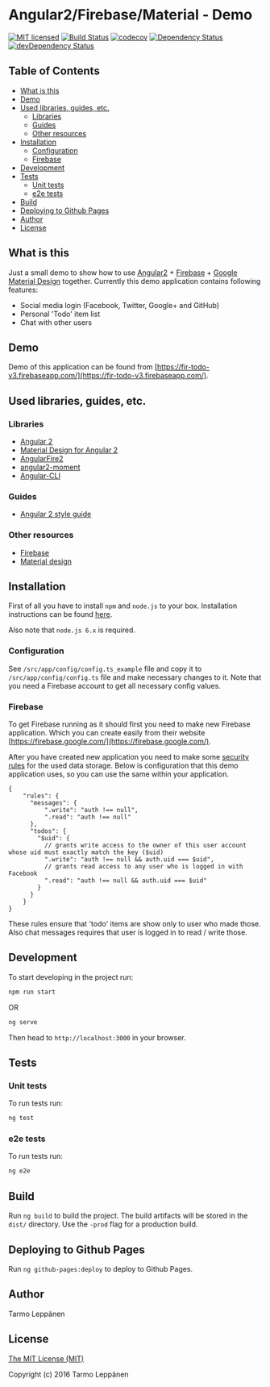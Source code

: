 # Angular2/Firebase/Material - Demo
[![MIT licensed](https://img.shields.io/badge/license-MIT-blue.svg)](LICENSE)
[![Build Status](https://travis-ci.org/tarlepp/angular2-firebase-material-demo.png?branch=master)](https://travis-ci.org/tarlepp/angular2-firebase-material-demo)
[![codecov](https://codecov.io/gh/tarlepp/angular2-firebase-material-demo/branch/master/graph/badge.svg)](https://codecov.io/gh/tarlepp/angular2-firebase-material-demo)
[![Dependency Status](https://david-dm.org/tarlepp/angular2-firebase-material-demo.svg)](https://david-dm.org/tarlepp/angular2-firebase-material-demo)
[![devDependency Status](https://david-dm.org/tarlepp/angular2-firebase-material-demo/dev-status.svg)](https://david-dm.org/tarlepp/angular2-firebase-material-demo#info=devDependencies)

## Table of Contents
* [What is this](#what-is-this)
* [Demo](#demo)
* [Used libraries, guides, etc.](#used-libraries-guides-etc)
  * [Libraries](#libraries)
  * [Guides](#guides)
  * [Other resources](#other-resources)
* [Installation](#installation)
  * [Configuration](#configuration)
  * [Firebase](#firebase)
* [Development](#development)
* [Tests](#tests)
  * [Unit tests](#unit-tests)
  * [e2e tests](#e2e-tests)
* [Build](#build)
* [Deploying to Github Pages](#deploying-to-github-pages)
* [Author](#author)
* [License](#license)

## What is this
Just a small demo to show how to use [Angular2](https://angular.io/) + [Firebase](https://firebase.google.com/) + 
[Google Material Design](https://www.google.com/design/spec/material-design/introduction.html) together. Currently
this demo application contains following features:
 * Social media login (Facebook, Twitter, Google+ and GitHub)
 * Personal 'Todo' item list
 * Chat with other users
 
## Demo
Demo of this application can be found from [https://fir-todo-v3.firebaseapp.com/](https://fir-todo-v3.firebaseapp.com/).

## Used libraries, guides, etc.

### Libraries
 * [Angular 2](https://github.com/angular/angular)
 * [Material Design for Angular 2](https://github.com/angular/material2)
 * [AngularFire2](https://github.com/angular/angularfire2)
 * [angular2-moment](https://github.com/urish/angular2-moment)
 * [Angular-CLI](https://github.com/angular/angular-cli)
 
### Guides
 * [Angular 2 style guide](https://angular.io/docs/ts/latest/guide/style-guide.html)
 
### Other resources
 * [Firebase](https://firebase.google.com/)
 * [Material design](https://www.google.com/design/spec/material-design/)

## Installation
First of all you have to install <code>npm</code> and <code>node.js</code> to your box. Installation instructions can
be found [here](https://github.com/joyent/node/wiki/Installing-Node.js-via-package-manager). 

Also note that ```node.js 6.x``` is required.

### Configuration
See ```/src/app/config/config.ts_example``` file and copy it to ```/src/app/config/config.ts``` file and make
necessary changes to it. Note that you need a Firebase account to get all necessary config values.

### Firebase
To get Firebase running as it should first you need to make new Firebase application. Which you can create easily from
their website [https://firebase.google.com/](https://firebase.google.com/).

After you have created new application you need to make some [security rules](https://firebase.google.com/docs/database/security/quickstart) 
for the used data storage. Below is configuration that this demo application uses, so you can use the same within your 
application.

```
{
    "rules": {
      "messages": {
          ".write": "auth !== null",
          ".read": "auth !== null"
      },
      "todos": {
        "$uid": {
          // grants write access to the owner of this user account whose uid must exactly match the key ($uid)
          ".write": "auth !== null && auth.uid === $uid",
          // grants read access to any user who is logged in with Facebook
          ".read": "auth !== null && auth.uid === $uid"
        }
      }
    }
}
```

These rules ensure that 'todo' items are show only to user who made those. Also chat messages requires that user is
logged in to read / write those.

## Development
To start developing in the project run:

```bash
npm run start
``` 
OR
```bash
ng serve
```

Then head to `http://localhost:3000` in your browser.

## Tests

### Unit tests
To run tests run:
```bash
ng test
```

### e2e tests
To run tests run:
```bash
ng e2e
```

## Build
Run `ng build` to build the project. The build artifacts will be stored in the `dist/` directory. Use the `-prod` flag for a production build.

## Deploying to Github Pages
Run `ng github-pages:deploy` to deploy to Github Pages.

## Author
Tarmo Leppänen

## License
[The MIT License (MIT)](LICENSE)

Copyright (c) 2016 Tarmo Leppänen
